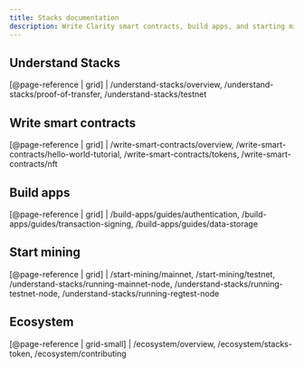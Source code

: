 ```yaml
---
title: Stacks documentation
description: Write Clarity smart contracts, build apps, and starting mining with the Stacks blockchain
---
```


## Understand Stacks

[@page-reference | grid]
| /understand-stacks/overview, /understand-stacks/proof-of-transfer, /understand-stacks/testnet

## Write smart contracts

[@page-reference | grid]
| /write-smart-contracts/overview, /write-smart-contracts/hello-world-tutorial, /write-smart-contracts/tokens, /write-smart-contracts/nft

## Build apps

[@page-reference | grid]
| /build-apps/guides/authentication, /build-apps/guides/transaction-signing, /build-apps/guides/data-storage

## Start mining

[@page-reference | grid]
| /start-mining/mainnet, /start-mining/testnet, /understand-stacks/running-mainnet-node, /understand-stacks/running-testnet-node, /understand-stacks/running-regtest-node

## Ecosystem

[@page-reference | grid-small]
| /ecosystem/overview, /ecosystem/stacks-token, /ecosystem/contributing
